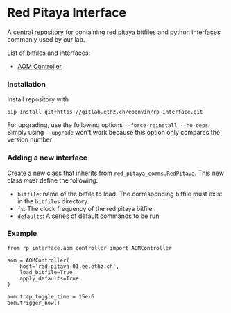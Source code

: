 # Red Pitaya Interface 

A central repository for containing red pitaya bitfiles and python interfaces commonly used by our lab.

List of bitfiles and interfaces:
- [AOM Controller](src/rp_interface/bitfiles/aom_controller.md)

### Installation
Install repository with
```shell
pip install git+https://gitlab.ethz.ch/ebonvin/rp_interface.git
```

For upgrading, use the following options `--force-reinstall --no-deps`. Simply using `--upgrade` won't work because this option only compares the version number


### Adding a new interface
Create a new class that inherits from `red_pitaya_comms.RedPitaya`. This new class *must* define the following:
- `bitfile`: name of the bitfile to load. The corresponding bitfile must exist in the `bitfiles` directory.
- `fs`: The clock frequency of the red pitaya bitfile
- `defaults`: A series of default commands to be run

### Example

```python3
from rp_interface.aom_controller import AOMController

aom = AOMController(
    host='red-pitaya-01.ee.ethz.ch',
    load_bitfile=True,
    apply_defaults=True
)

aom.trap_toggle_time = 15e-6
aom.trigger_now()
```